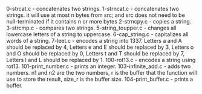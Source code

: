 0-strcat.c - concatenates two strings.
1-strncat.c - concatenates two strings. it will use at most n bytes from src; and src does not need to be null-terminated if it contains n or more bytes
2-strncpy.c - copies a string.
3-strcmp.c - compares two strings.
5-string_toupper.c - changes all lowercase letters of a string to uppercase.
6-cap_string.c - capitalizes all words of a string.
7-leet.c - encodes a string into 1337. Letters a and A should be replaced by 4, Letters e and E should be replaced by 3, Letters o and O should be replaced by 0, Letters t and T should be replaced by 7, Letters l and L should be replaced by 1.
100-rot13.c - encodes a string using rot13.
101-print_number.c - prints an integer.
103-infinite_add.c - adds two numbers. n1 and n2 are the two numbers, r is the buffer that the function will use to store the result, size_r is the buffer size.
104-print_buffer.c - prints a buffer.
